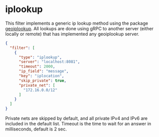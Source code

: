 # iplookup

This filter implements a generic ip lookup method using the package [geoiplookup](https://bitbucket.org/HelgeOlav/geoiplookup).
All lookups are done using gRPC to another server (either locally or remote) that has implemented any geoiplookup server.

```json
{
  "filter": [
    {
      "type": "iplookup",
      "server": "localhost:8081",
      "timeout": 2000,
      "ip_field": "message",
      "key": "iplocation",
      "skip_private": true,
      "private_net": [
        "172.16.0.0/12"
      ]
    }
  ]
}
```

Private nets are skipped by default, and all private IPv4 and IPv6 are included in the default list. Timeout is the time to wait for an answer in milliseconds, default is 2 sec.
